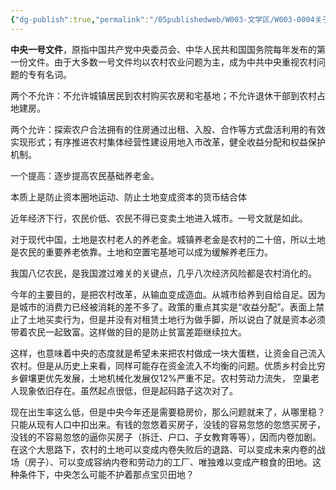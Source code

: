 ```yaml
---
{"dg-publish":true,"permalink":"/05publishedweb/W003-文学区/W003-0004关于2025年中央一号文件的粗略解读/","noteIcon":"","created":"2025-02-27T22:50:40.360+08:00","updated":"2025-02-27T22:51:35.303+08:00"}
---
```




**中央一号文件**，原指中国共产党中央委员会、中华人民共和国国务院每年发布的第一份文件。由于大多数一号文件均以农村农业问题为主，成为中共中央重视农村问题的专有名词。

两个不允许：不允许城镇居民到农村购买农房和宅基地；不允许退休干部到农村占地建房。

两个允许：探索农户合法拥有的住房通过出租、入股、合作等方式盘活利用的有效实现形式；有序推进农村集体经营性建设用地入市改革，健全收益分配和权益保护机制。

一个提高：逐步提高农民基础养老金。

本质上是防止资本圈地运动、防止土地变成资本的货币结合体

近年经济下行，农民价低、农民不得已变卖土地进入城市。一号文就是如此。


对于现代中国，土地是农村老人的养老金。城镇养老金是农村的二十倍，所以土地是农民的重要养老依靠。土地和空置宅基地可以成为缓解养老压力。

我国八亿农民，是我国渡过难关的关键点，几乎八次经济风险都是农村消化的。

今年的主要目的，是把农村改革，从输血变成造血。从城市给养到自给自足。因为是城市的消费力已经被消耗的差不多了。政策的重点其实是“收益分配”。表面上禁止了土地买卖行为，但是并没有对租赁土地行为做手脚，所以说白了就是资本必须带着农民一起致富。这样做的目的是防止贫富差距继续拉大。

这样，也意味着中央的态度就是希望未来把农村做成一块大蛋糕，让资金自己流入农村。但是从历史上来看，同样可能存在资金流入不均衡的问题。优质乡村会比穷乡僻壤更优先发展，土地机械化发展仅12%严重不足。农村劳动力流失， 空巢老人现象依旧存在。虽然起点很低，但是起码路子这次对了。

现在出生率这么低，但是中央今年还是需要稳房价，那么问题就来了，从哪里稳？只能从现有人口中扣出来。有钱的忽悠着买房子，没钱的容易忽悠的忽悠买房子，没钱的不容易忽悠的逼你买房子（拆迁、户口、子女教育等等），因而内卷加剧。在这个大思路下，农村的土地可以变成内卷失败后的退路、可以变成未来内卷的战场（房子）、可以变成容纳内卷和劳动力的工厂、唯独难以变成产粮食的田地。这种条件下，中央怎么可能不护着那点宝贝田地？